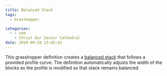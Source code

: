 ```yaml
---
title: Balanced Stack
tags:
  - Grasshopper

categories:
  - - som
    - Christ Our Savior Cathedral
date: 2010-09-20 23:45:42
---
```


This grasshopper definition creates a [balanced stack](http://en.wikipedia.org/wiki/Block-stacking_problem) that follows a provided profile curve. The definition automatically adjusts the width of the blocks as the profile is modified so that stack remains balanced.
